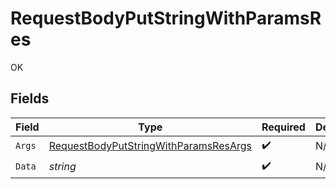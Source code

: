 # RequestBodyPutStringWithParamsRes

OK


## Fields

| Field                                                                                                     | Type                                                                                                      | Required                                                                                                  | Description                                                                                               |
| --------------------------------------------------------------------------------------------------------- | --------------------------------------------------------------------------------------------------------- | --------------------------------------------------------------------------------------------------------- | --------------------------------------------------------------------------------------------------------- |
| `Args`                                                                                                    | [RequestBodyPutStringWithParamsResArgs](../../models/operations/requestbodyputstringwithparamsresargs.md) | :heavy_check_mark:                                                                                        | N/A                                                                                                       |
| `Data`                                                                                                    | *string*                                                                                                  | :heavy_check_mark:                                                                                        | N/A                                                                                                       |